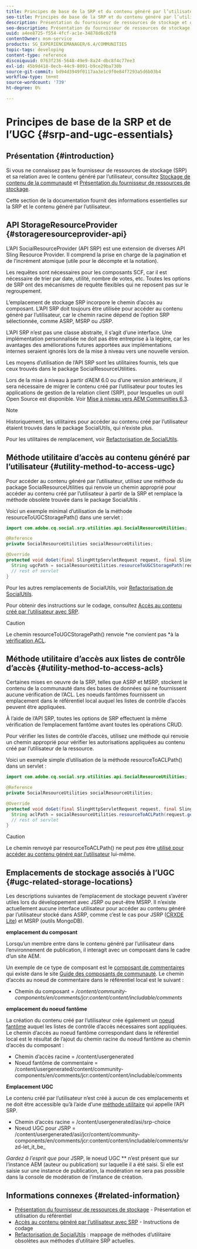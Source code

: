 ```yaml
---
title: Principes de base de la SRP et du contenu généré par l’utilisateur
seo-title: Principes de base de la SRP et du contenu généré par l’utilisateur
description: Présentation du fournisseur de ressources de stockage et du contenu généré par l’utilisateur
seo-description: Présentation du fournisseur de ressources de stockage et du contenu généré par l’utilisateur
uuid: a4ee8725-f554-4fcf-ac1e-34878d6c02f8
contentOwner: msm-service
products: SG_EXPERIENCEMANAGER/6.4/COMMUNITIES
topic-tags: developing
content-type: reference
discoiquuid: 0763f236-5648-49e9-8a24-dbc8f4c77ee3
exl-id: 45b9d418-0ecb-44c9-8091-b9ce29ba730b
source-git-commit: bd94d3949f0117aa3e1c9f0e84f7293a5d6b03b4
workflow-type: tm+mt
source-wordcount: '739'
ht-degree: 0%

---
```


# Principes de base de la SRP et de l’UGC {#srp-and-ugc-essentials}

## Présentation {#introduction}

Si vous ne connaissez pas le fournisseur de ressources de stockage (SRP) et sa relation avec le contenu généré par l’utilisateur, consultez [Stockage de contenu de la communauté](working-with-srp.md) et [Présentation du fournisseur de ressources de stockage](srp.md).

Cette section de la documentation fournit des informations essentielles sur la SRP et le contenu généré par l’utilisateur.

## API StorageResourceProvider {#storageresourceprovider-api}

L’API SocialResourceProvider (API SRP) est une extension de diverses API Sling Resource Provider. Il comprend la prise en charge de la pagination et de l’incrément atomique (utile pour le décompte et la notation).

Les requêtes sont nécessaires pour les composants SCF, car il est nécessaire de trier par date, utilité, nombre de votes, etc. Toutes les options de SRP ont des mécanismes de requête flexibles qui ne reposent pas sur le regroupement.

L’emplacement de stockage SRP incorpore le chemin d’accès au composant. L’API SRP doit toujours être utilisée pour accéder au contenu généré par l’utilisateur, car le chemin racine dépend de l’option SRP sélectionnée, comme ASRP, MSRP ou JSRP.

L’API SRP n’est pas une classe abstraite, il s’agit d’une interface. Une implémentation personnalisée ne doit pas être entreprise à la légère, car les avantages des améliorations futures apportées aux implémentations internes seraient ignorés lors de la mise à niveau vers une nouvelle version.

Les moyens d’utilisation de l’API SRP sont les utilitaires fournis, tels que ceux trouvés dans le package SocialResourceUtilities.

Lors de la mise à niveau à partir d’AEM 6.0 ou d’une version antérieure, il sera nécessaire de migrer le contenu créé par l’utilisateur pour toutes les applications de gestion de la relation client (SRP), pour lesquelles un outil Open Source est disponible. Voir [Mise à niveau vers AEM Communities 6.3](upgrade.md).

>[!NOTE]
>
>Historiquement, les utilitaires pour accéder au contenu créé par l’utilisateur étaient trouvés dans le package SocialUtils, qui n’existe plus.
>
>Pour les utilitaires de remplacement, voir [Refactorisation de SocialUtils](socialutils.md).

## Méthode utilitaire d’accès au contenu généré par l’utilisateur {#utility-method-to-access-ugc}

Pour accéder au contenu généré par l’utilisateur, utilisez une méthode du package SocialResourceUtilities qui renvoie un chemin approprié pour accéder au contenu créé par l’utilisateur à partir de la SRP et remplace la méthode obsolète trouvée dans le package SocialUtils .

Voici un exemple minimal d’utilisation de la méthode resourceToUGCStoragePath() dans une servlet :

```java
import com.adobe.cq.social.srp.utilities.api.SocialResourceUtilities;

@Reference
private SocialResourceUtilities socialResourceUtilities;

@Override
protected void doGet(final SlingHttpServletRequest request, final SlingHttpServletResponse response) throws ServletException, IOException {
  String ugcPath = socialResourceUtilities.resourceToUGCStoragePath(request.getResource());
  // rest of servlet
}
```

Pour les autres remplacements de SocialUtils, voir [Refactorisation de SocialUtils](socialutils.md).

Pour obtenir des instructions sur le codage, consultez [Accès au contenu créé par l’utilisateur avec SRP](accessing-ugc-with-srp.md).

>[!CAUTION]
>
>Le chemin resourceToUGCStoragePath() renvoie *ne convient pas *à la [vérification ACL](srp.md#for-access-control-acls).

## Méthode utilitaire d’accès aux listes de contrôle d’accès {#utility-method-to-access-acls}

Certaines mises en oeuvre de la SRP, telles que ASRP et MSRP, stockent le contenu de la communauté dans des bases de données qui ne fournissent aucune vérification de l’ACL. Les noeuds fantômes fournissent un emplacement dans le référentiel local auquel les listes de contrôle d’accès peuvent être appliquées.

À l’aide de l’API SRP, toutes les options de SRP effectuent la même vérification de l’emplacement fantôme avant toutes les opérations CRUD.

Pour vérifier les listes de contrôle d’accès, utilisez une méthode qui renvoie un chemin approprié pour vérifier les autorisations appliquées au contenu créé par l’utilisateur de la ressource.

Voici un exemple simple d’utilisation de la méthode resourceToACLPath() dans un servlet :

```java
import com.adobe.cq.social.srp.utilities.api.SocialResourceUtilities;

@Reference
private SocialResourceUtilities socialResourceUtilities;

@Override
protected void doGet(final SlingHttpServletRequest request, final SlingHttpServletResponse response) throws ServletException, IOException {
  String aclPath = socialResourceUtilities.resourceToACLPath(request.getResource());
  // rest of servlet
}
```

>[!CAUTION]
>
>Le chemin renvoyé par resourceToACLPath() ne peut *pas* être [utilisé pour accéder au contenu généré par l’utilisateur](#utility-method-to-access-acls) lui-même.

## Emplacements de stockage associés à l’UGC {#ugc-related-storage-locations}

Les descriptions suivantes de l’emplacement de stockage peuvent s’avérer utiles lors du développement avec JSRP ou peut-être MSRP. Il n’existe actuellement aucune interface utilisateur pour accéder au contenu généré par l’utilisateur stocké dans ASRP, comme c’est le cas pour JSRP ([CRXDE Lite](../../help/sites-developing/developing-with-crxde-lite.md)) et MSRP (outils MongoDB).

**emplacement du composant**

Lorsqu’un membre entre dans le contenu généré par l’utilisateur dans l’environnement de publication, il interagit avec un composant dans le cadre d’un site AEM.

Un exemple de ce type de composant est le [composant de commentaires](http://localhost:4502/content/community-components/en/comments.html) qui existe dans le site [Guide des composants de communauté](components-guide.md). Le chemin d’accès au noeud de commentaire dans le référentiel local est le suivant :

* Chemin du composant = */content/community-components/en/comments/jcr:content/content/includable/comments*

**emplacement du noeud fantôme**

La création du contenu créé par l’utilisateur crée également un [noeud fantôme](srp.md#about-shadow-nodes-in-jcr) auquel les listes de contrôle d’accès nécessaires sont appliquées. Le chemin d’accès au noeud fantôme correspondant dans le référentiel local est le résultat de l’ajout du chemin racine du noeud fantôme au chemin d’accès du composant :

* Chemin d’accès racine = /content/usergenerated
* Noeud fantôme de commentaire = /content/usergenerated/content/community-components/en/comments/jcr:content/content/includable/comments

**Emplacement UGC**

Le contenu créé par l’utilisateur n’est créé à aucun de ces emplacements et ne doit être accessible qu’à l’aide d’une [méthode utilitaire](#utility-method-to-access-ugc) qui appelle l’API SRP.

* Chemin d’accès racine = /content/usergenerated/asi/srp-choice
* Noeud UGC pour JSRP = /content/usergenerated/asi/jcr/content/community-components/en/comments/jcr:content/content/includable/comments/srzd-let_it_be_

*Gardez à l’esprit que* pour JSRP, le noeud UGC  ** n’est présent que sur l’instance AEM (auteur ou publication) sur laquelle il a été saisi. Si elle est saisie sur une instance de publication, la modération ne sera pas possible dans la console de modération de l’instance de création.

## Informations connexes {#related-information}

* [Présentation du fournisseur de ressources de stockage](srp.md)  - Présentation et utilisation du référentiel
* [Accès au contenu généré par l’utilisateur avec SRP](accessing-ugc-with-srp.md)  - Instructions de codage
* [Refactorisation de SocialUtils](socialutils.md)  : mappage de méthodes d’utilitaire obsolètes aux méthodes d’utilitaire SRP actuelles.
